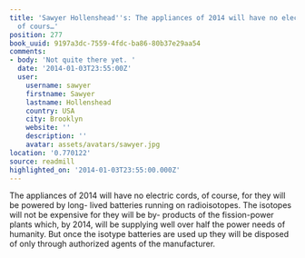 ```yaml
---
title: 'Sawyer Hollenshead''s: The appliances of 2014 will have no electric cords,
  of cours…'
position: 277
book_uuid: 9197a3dc-7559-4fdc-ba86-80b37e29aa54
comments:
- body: 'Not quite there yet. '
  date: '2014-01-03T23:55:00Z'
  user:
    username: sawyer
    firstname: Sawyer
    lastname: Hollenshead
    country: USA
    city: Brooklyn
    website: ''
    description: ''
    avatar: assets/avatars/sawyer.jpg
location: '0.770122'
source: readmill
highlighted_on: '2014-01-03T23:55:00.000Z'
---
```


The appliances of 2014 will have no electric cords, of course, for they will be powered by long- lived batteries running on radioisotopes. The isotopes will not be expensive for they will be by- products of the fission-power plants which, by 2014, will be supplying well over half the power needs of humanity. But once the isotype batteries are used up they will be disposed of only through authorized agents of the manufacturer.